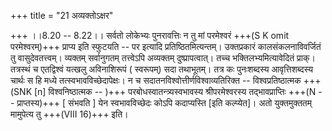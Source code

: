 +++
title = "21 अव्यक्तोऽक्षर"

+++
।।8.20 -- 8.22।। सर्वतो लोकेभ्यः पुनरावत्तिः न तु मां परमेश्वरं +++(S K omit परमेश्वरम्)+++ प्राप्य इति स्फुटयति -- पर इत्यादि प्रतिष्ठितमित्यन्तम्। उक्तप्रकारं कालसंकलनाविवर्जितं तु वासुदेवतत्त्वम्। व्यक्तम् सर्वानुगतम् तत्त्वेऽपि अव्यक्तम् दुष्प्रापत्वात्। तच्च भक्तिलभ्यमित्यावेदितं प्राक्। तत्रस्थं च एतद्विश्वं यत्खलु अविनाशिरूपं ( स्वरूपम्) सदा तथाभूतम्। तत्र कः पुनःशब्दस्य आवृत्तिशब्दस्य चार्थः स हि मध्ये तत्स्वभावविच्छेदापेक्षः। न च सदातनविश्वोत्तीर्णविश्वाव्यतिरिक्त -- विश्वप्रतिष्ठात्मक +++(SNK [n] विश्वनिष्ठात्मक -- )+++ परबोधस्वातन्त्र्यस्वभावस्य श्रीपरमेश्वरस्य तद्भावप्राप्तिः +++(N -- प्राप्तस्य)+++ \[ संभवति \] येन स्वभावविच्छेदः कोऽपि कदाप्यस्ति \[इति कल्प्येत\]। अतो युक्तमुक्ततम् मामुपेत्य तु +++(VIII 16)+++ इति।
